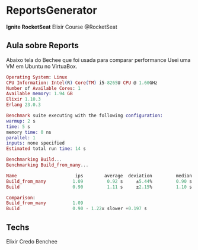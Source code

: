 # ReportsGenerator

**Ignite RocketSeat**
Elixir Course @RocketSeat

## Aula sobre Reports

Abaixo tela do Bechee que foi usada para comparar performance
Usei uma VM em Ubuntu no VirtuaBox.

```elixir
Operating System: Linux
CPU Information: Intel(R) Core(TM) i5-8265U CPU @ 1.60GHz
Number of Available Cores: 1
Available memory: 1.94 GB
Elixir 1.10.3
Erlang 23.0.3

Benchmark suite executing with the following configuration:
warmup: 2 s
time: 5 s
memory time: 0 ns
parallel: 1
inputs: none specified
Estimated total run time: 14 s

Benchmarking Build...
Benchmarking Build_from_many...

Name                      ips        average  deviation         median         99th %
Build_from_many          1.09         0.92 s     ±5.44%         0.90 s         0.98 s
Build                    0.90         1.11 s     ±2.15%         1.10 s         1.16 s

Comparison: 
Build_from_many          1.09
Build                    0.90 - 1.22x slower +0.197 s
```

## Techs

Elixir
Credo
Benchee

